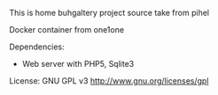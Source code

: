 This is home buhgaltery project source take from pihel

Docker container from one1one

Dependencies:
* Web server with PHP5, Sqlite3

License: GNU GPL v3 http://www.gnu.org/licenses/gpl
